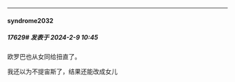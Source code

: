 
*****

####  syndrome2032  
##### 17629#       发表于 2024-2-9 10:45

欧罗巴也从女同给扭直了。

我还以为不提宙斯了，结果还能改成女儿

